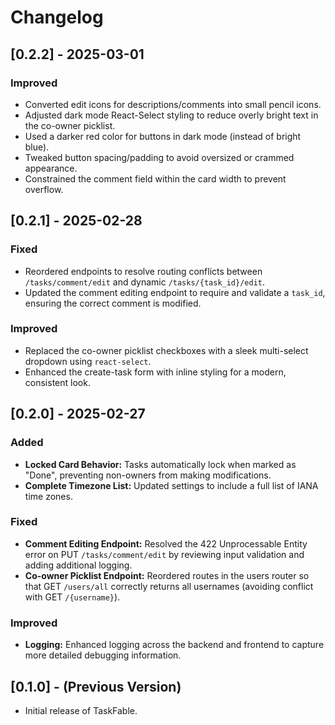 # Changelog

## [0.2.2] - 2025-03-01
### Improved
- Converted edit icons for descriptions/comments into small pencil icons.
- Adjusted dark mode React-Select styling to reduce overly bright text in the co-owner picklist.
- Used a darker red color for buttons in dark mode (instead of bright blue).
- Tweaked button spacing/padding to avoid oversized or crammed appearance.
- Constrained the comment field within the card width to prevent overflow.

## [0.2.1] - 2025-02-28
### Fixed
- Reordered endpoints to resolve routing conflicts between `/tasks/comment/edit` and dynamic `/tasks/{task_id}/edit`.
- Updated the comment editing endpoint to require and validate a `task_id`, ensuring the correct comment is modified.

### Improved
- Replaced the co-owner picklist checkboxes with a sleek multi-select dropdown using `react-select`.
- Enhanced the create-task form with inline styling for a modern, consistent look.

## [0.2.0] - 2025-02-27
### Added
- **Locked Card Behavior:** Tasks automatically lock when marked as "Done", preventing non-owners from making modifications.
- **Complete Timezone List:** Updated settings to include a full list of IANA time zones.

### Fixed
- **Comment Editing Endpoint:** Resolved the 422 Unprocessable Entity error on PUT `/tasks/comment/edit` by reviewing input validation and adding additional logging.
- **Co-owner Picklist Endpoint:** Reordered routes in the users router so that GET `/users/all` correctly returns all usernames (avoiding conflict with GET `/{username}`).

### Improved
- **Logging:** Enhanced logging across the backend and frontend to capture more detailed debugging information.

## [0.1.0] - (Previous Version)
- Initial release of TaskFable.
